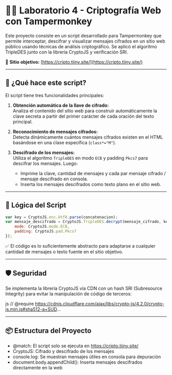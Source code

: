 # 🕵️‍♀️ Laboratorio 4 - Criptografía Web con Tampermonkey

Este proyecto consiste en un script desarrollado para Tampermonkey que permite interceptar, descifrar y visualizar mensajes cifrados en un sitio web público usando técnicas de análisis criptográfico. Se aplicó el algoritmo TripleDES junto con la librería CryptoJS y verificación SRI.

🔗 **Sitio objetivo:** [https://cripto.tiiny.site/](https://cripto.tiiny.site/)  

---

## 🚀 ¿Qué hace este script?

El script tiene tres funcionalidades principales:

1. **Obtención automática de la llave de cifrado:**  
   Analiza el contenido del sitio web para construir automáticamente la clave secreta a partir del primer carácter de cada oración del texto principal.

2. **Reconocimiento de mensajes cifrados:**  
   Detecta dinámicamente cuántos mensajes cifrados existen en el HTML basándose en una clase específica (`class*="M"`).

3. **Descifrado de los mensajes:**  
   Utiliza el algoritmo `TripleDES` en modo `ECB` y padding `Pkcs7` para descifrar los mensajes. Luego:
   - Imprime la clave, cantidad de mensajes y cada par mensaje cifrado / mensaje descifrado en consola.
   - Inserta los mensajes descifrados como texto plano en el sitio web.

---

## 🧠 Lógica del Script
```js
var key = CryptoJS.enc.Utf8.parse(concatenacion);
var mensaje_descifrado = CryptoJS.TripleDES.decrypt(mensaje_cifrado, key, {
    mode: CryptoJS.mode.ECB,
    padding: CryptoJS.pad.Pkcs7
});
```
  ✅ El código es lo suficientemente abstracto para adaptarse a cualquier cantidad de mensajes o texto fuente en el sitio objetivo.

  
---
## 🛡️ Seguridad
Se implementa la librería CryptoJS vía CDN con un hash SRI (Subresource Integrity) para evitar la manipulación de código de terceros:

js
// @require https://cdnjs.cloudflare.com/ajax/libs/crypto-js/4.2.0/crypto-js.min.js#sha512-a+SUD...

---
## 📦 Estructura del Proyecto
- @match: El script solo se ejecuta en https://cripto.tiiny.site/
- CryptoJS: Cifrado y descifrado de los mensajes
- console.log: Se muestran mensajes útiles en consola para depuración
- document.body.appendChild(): Inserta mensajes descifrados directamente en la web
